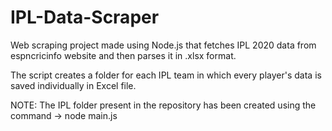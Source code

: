 # IPL-Data-Scraper

Web scraping project made using Node.js that fetches IPL 2020 data from espncricinfo website and then parses it in .xlsx format.

The script creates a folder for each IPL team in which every player's data is saved individually in Excel file. 

NOTE: The IPL folder present in the repository has been created using the command -> node main.js 
